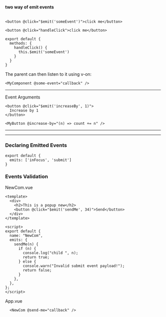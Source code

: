 #### two way of emit events

```vue

<button @click="$emit('someEvent')">click me</button>

```

```vue
<button @click="handleClick">click me</button>

export default {
  methods: {
    handleClick() {
      this.$emit('someEvent')
    }
  }
}

```
The parent can then listen to it using v-on:

```vue
<MyComponent @some-event="callback" />

```

-----------------
Event Arguments
```vue
<button @click="$emit('increaseBy', 1)">
  Increase by 1
</button>

```
```vue
<MyButton @increase-by="(n) => count += n" />

```

-----------------------------------------------
------------------------------------------------
### Declaring Emitted Events

```vue
export default {
  emits: ['inFocus', 'submit']
}
```
### Events Validation 

NewCom.vue
```vue
<template>
  <div>
    <h2>This is a popup new</h2>
    <button @click="$emit('sendMe', 34)">Send</button>
  </div>
</template>

<script>
export default {
  name: "NewCom",
  emits: {
    sendMe(n) {
      if (n) {
        console.log("child ", n);
        return true;
      } else {
        console.warn("Invalid submit event payload!");
        return false;
      }
    },
  },
};
</script>
```
App.vue
```vue
  <NewCom @send-me="callback" />

```
```vue
```
```vue
```
```vue
```
